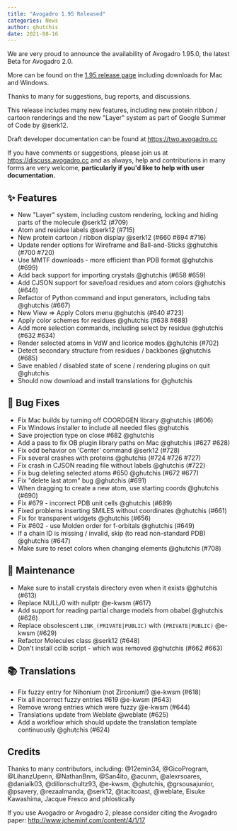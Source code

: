 ```yaml
---
title: "Avogadro 1.95 Released"
categories: News
author: ghutchis
date: 2021-08-16
---
```


We are very proud to announce the availability of Avogadro 1.95.0, the latest Beta
for Avogadro 2.0.

More can be found on the [1.95 release page](https://github.com/OpenChemistry/avogadrolibs/releases/tag/1.95.0) including downloads for Mac and Windows.

Thanks to many for suggestions, bug reports, and discussions.

This release includes many new features, including new protein ribbon / cartoon renderings and the new "Layer"
system as part of Google Summer of Code by @serk12.

Draft developer documentation can be found at <https://two.avogadro.cc>

If you have comments or suggestions, please join us at <https://discuss.avogadro.cc> and as always, help and contributions
in many forms are very welcome, **particularly if you'd like to help with user documentation.**


## ✨ Features

- New "Layer" system, including custom rendering, locking and hiding parts of the molecule @serk12 (#709)
- Atom and residue labels @serk12 (#715)
- New protein cartoon / ribbon display @serk12 (#660 #694 #716)
- Update render options for Wireframe and Ball-and-Sticks @ghutchis (#700 #720)
- Use MMTF downloads - more efficient than PDB format @ghutchis (#699)
- Add back support for importing crystals @ghutchis (#658 #659)
- Add CJSON support for save/load residues and atom colors @ghutchis (#646)
- Refactor of Python command and input generators, including tabs @ghutchis (#667)
- New View => Apply Colors menu @ghutchis (#640 #723)
- Apply color schemes for residues @ghutchis (#638 #688)
- Add more selection commands, including select by residue @ghutchis (#632 #634)
- Render selected atoms in VdW and licorice modes @ghutchis (#702)
- Detect secondary structure from residues / backbones @ghutchis (#685)
- Save enabled / disabled state of scene / rendering plugins on quit @ghutchis
- Should now download and install translations for @ghutchis

## 🐛 Bug Fixes

- Fix Mac builds by turning off COORDGEN library @ghutchis (#606)
- Fix Windows installer to include all needed files @ghutchis
- Save projection type on close #682 @ghutchis
- Add a pass to fix OB plugin library paths on Mac @ghutchis (#627 #628)
- Fix odd behavior on 'Center' command @serk12 (#728)
- Fix several crashes with proteins @ghutchis (#724 #726 #727)
- Fix crash in CJSON reading file without labels @ghutchis (#722)
- Fix bug deleting selected atoms #650 @ghutchis (#672 #677)
- Fix "delete last atom" bug @ghutchis (#691)
- When dragging to create a new atom, use starting coords @ghutchis (#690)
- Fix #679 - incorrect PDB unit cells @ghutchis (#689)
- Fixed problems inserting SMILES without coordinates @ghutchis (#661)
- Fix for transparent widgets @ghutchis (#656)
- Fix #602 - use Molden order for f-orbitals @ghutchis (#649)
- If a chain ID is missing / invalid, skip (to read non-standard PDB) @ghutchis (#647)
- Make sure to reset colors when changing elements @ghutchis (#708)

## 🧰 Maintenance

- Make sure to install crystals directory even when it exists @ghutchis (#613)
- Replace NULL/0 with nullptr @e-kwsm (#617)
- Add support for reading partial charge models from obabel @ghutchis (#626)
- Replace obsolescent `LINK_(PRIVATE|PUBLIC)` with `(PRIVATE|PUBLIC)` @e-kwsm (#629)
- Refactor Molecules class  @serk12 (#648)
- Don't install cclib script - which was removed @ghutchis (#662 #663)

## 📚 Translations

- Fix fuzzy entry for Nihonium (not Zirconium!) @e-kwsm (#618)
- Fix all incorrect fuzzy entries #619 @e-kwsm (#643)
- Remove wrong entries which were fuzzy @e-kwsm (#644)
- Translations update from Weblate @weblate (#625)
- Add a workflow which should update the translation template continuously @ghutchis (#624)

## Credits

Thanks to many contributors, including: @12emin34, @GicoProgram, @LihanzUpenn, @NathanBnm, @San4ito, @acunm, @alexrsoares, @danialk03, @dillonschultz93, @e-kwsm, @ghutchis, @grsousajunior, @psavery, @rezaalmanda, @serk12, @tacitcoast, @weblate, Eisuke Kawashima, Jacque Fresco and phlostically

If you use Avogadro or Avogadro 2, please consider citing the Avogadro paper: <http://www.jcheminf.com/content/4/1/17>
